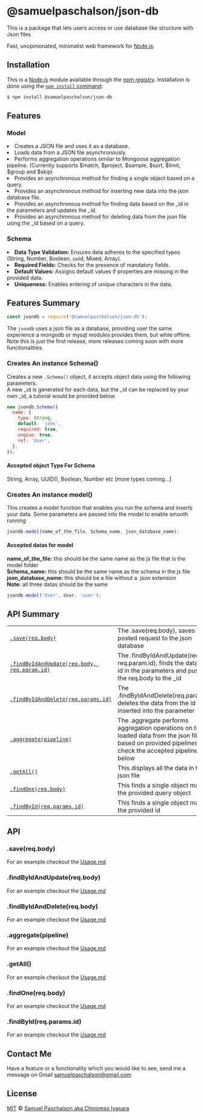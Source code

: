 # @samuelpaschalson/json-db

This is a package that lets users access or use database like structure with Json files

Fast, unopinionated, minimalist web framework for [Node.js](http://nodejs.org).

<!-- [![NPM Version][npm-version-image]][npm-url]
[![NPM Install Size][npm-install-size-image]][npm-install-size-url]
[![NPM Downloads][npm-downloads-image]][npm-downloads-url] -->

## Installation

This is a [Node.js](https://nodejs.org/en/) module available through the
[npm registry](https://www.npmjs.com/). Installation is done using the
[`npm install` command](https://docs.npmjs.com/getting-started/installing-npm-packages-locally):

```sh
$ npm install @samuelpaschalson/json-db
```

## Features

### Model

<li>Creates a JSON file and uses it as a database.</li>
<li>Loads data from a JSON file asynchronously.</li>
<li>Performs aggregation operations similar to Mongoose aggregation pipeline. (Currently supports $match, $project, $sample, $sort, $limit, $group and $skip)</li>
<li>Provides an asynchronous method for finding a single object based on a query.</li>
<li> Provides an asynchronous method for inserting new data into the json database file.</li>
<li>Provides an asynchronous method for finding data based on the _id in the parameters and updates the _id.</li>
<li> Provides an asynchronous method for deleting data from the json file using the _id based on a query.</li>

### Schema

<li><b>Data Type Validation:</b> Ensures data adheres to the specified types (String, Number, Boolean, uuid, Mixed, Array).</li>
<li><b>Required Fields:</b> Checks for the presence of mandatory fields.</li>
<li><b>Default Values:</b> Assigns default values if properties are missing in the provided data.</li>
<li><b>Uniqueness:</b> Enables entering of unique characters in the data.</li>

## Features Summary

```js
const jsondb = require('@samuelpaschalson/json-db');
```

The `jsondb` uses a json file as a database, providing user the same experience a mongodb or mysql modules provides them, but while offline. Note this is just the first release, more releases coming soon with more functionalities.

### Creates An instance Schema()

Creates a new `.Schema()` object, it accepts object data using the following parameters.<br>
A new \_id is generated for each data, but the \_id can be replaced by your own \_id, a tutorial would be provided below.

```js
new jsondb.Schema({
  name: {
    type: String,
    default: 'john',
    required: true,
    unqiue: true,
    ref: 'User',
  },
});
```

#### Accepted **object** Type For Schema

String, Array, UUID(), Boolean, Number etc [more types coming...]

### Creates An instance model()

This creates a model function that enables you run the schema and inserts your data. Some parameters are passed into the model to enable smooth running

```js
jsondb.model(name_of_the_file, Schema_name, json_database_name);
```

#### Accepted datas for model

**name_of_the_file:** this should be the same name as the js file that is the model folder<br>
**Schema_name:** this should be the same name as the schema in the js file<br>
**json_database_name:** this should be a file without a .json extension<br>
**Note:** all three datas should be the same

```js
jsondb.model('User', User, 'user');
```

## API Summary

|                                                                    |                                                                                                                                                      |
| ------------------------------------------------------------------ | ---------------------------------------------------------------------------------------------------------------------------------------------------- |
| [`.save(req.body)`](#save)                                         | The .save(req.body), saves the posted request to the json database                                                                                   |
| [`.findByIdAndUpdate(req.body, req.param.id)`](#findbyidandupdate) | The .findByIdAndUpdate(req.body, req.param.id), finds the data by the id in the parameters and pushes the req.body to the \_id                       |
| [`.findByIdAndDelete(req.params.id)`](#findbyidanddelete)          | The .findByIdAndDelete(req.params.id), deletes the data from the id inserted into the parameter                                                      |
| [`.aggregate(pipeline)`](#aggregate)                               | The .aggregate performs aggregation operations on the loaded data from the json file based on provided pipelines, check the accepted pipelines below |
| [`.getAll()`](#getall)                                             | This displays all the data in the json file                                                                                                          |
| [`.findOne(req.body)`](#findone)                                   | This finds a single object matching the provided query object                                                                                        |
| [`.findById(req.params.id)`](#findone)                             | This finds a single object matching the provided id                                                                                                  |

## API

### .save(req.body)

For an example checkout the [Usage.md](USAGE.md)

### .findByIdAndUpdate(req.body)

For an example checkout the [Usage.md](USAGE.md)

### .findByIdAndDelete(req.body)

For an example checkout the [Usage.md](USAGE.md)

### .aggregate(pipeline)

For an example checkout the [Usage.md](USAGE.md)

### .getAll()

For an example checkout the [Usage.md](USAGE.md)

### .findOne(req.body)

For an example checkout the [Usage.md](USAGE.md)

### .findById(req.params.id)

For an example checkout the [Usage.md](USAGE.md)

## Contact Me

Have a feature or a functionality which you would like to see, send me a message on Gmail [samuelpaschalson@gmail.com](samuelpaschalson@gmail.com)

## License

[MIT](LICENSE.md) © [Samuel Paschalson aka Chinomso Iyasara](https://samuel-paschalson.netlify.app/)

[npm-downloads-image]: https://badgen.net/npm/dm/express
[npm-downloads-url]: https://npmcharts.com/compare/express?minimal=true
[npm-install-size-image]: https://badgen.net/packagephobia/install/express
[npm-install-size-url]: https://packagephobia.com/result?p=express
[npm-url]: https://npmjs.org/package/express
[npm-version-image]: https://badgen.net/npm/v/express
